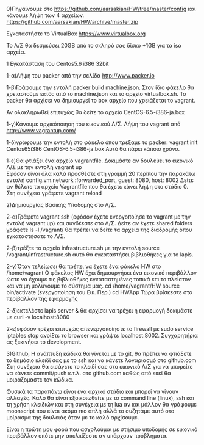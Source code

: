 0)Πηγαίνουμε στο https://github.com/aarsakian/HW/tree/master/config
και κάνουμε λήψη των 4 αρχείων. https://github.com/aarsakian/HW/archive/master.zip

Εγκαταστήστε το VirtualBox https://www.virtualbox.org

To Λ/Σ θα δεσμεύσει 20GB από το σκληρό σας δίσκο +1GB για τα iso αρχεία.

1 Εγκατάσταση του Centos5.6 i386 32bit 

1-α)Λήψη του packer από την σελίδα http://www.packer.io

1-β)Γράφουμε την εντολή packer build machine.json. Στον ίδιο φάκελο θα χρειαστούμε εκτός από το machine.json και το αρχείο virtualbox.sh. 
Το packer θα αρχίσει να δημιουργεί το box αρχείο που χρειάζεται το vagrant. 

Αν ολοκληρωθεί επιτυχώς θα δείτε το αρχείο CentOS-6.5-i386-ja.box 


1-γ)Κάνουμε αρχικόποιηση του εικονικού Λ/Σ. Λήψη του vagrant από http://www.vagrantup.com/

1-δ)γράφουμε την εντολή στο φάκελο όπου τρέξαμε το packer:
    vagrant init Centos65i386 CentOS-6.5-i386-ja.box 
   Αυτό θα πάρει κάποιο χρόνο. 
  
1-ε)Θα φτιάξει ένα αρχείο vagrantfile. Δοκιμάστε αν δουλεύει το εικονικό Λ/Σ με την εντολή vagrant up  
     Εφόσον είναι όλα καλά προσθέστε στη γραμμή 20 περίπου την παρακάτω εντολή 
   config.vm.network :forwarded_port, guest: 8080, host: 8002 
  Δείτε αν θέλετε τα αρχείο Vagrantfile που θα έχετε κάνει λήψη στο στάδιο 0.
  Στη συνέχεια γράφετε vagrant reload

2)Δημιουργίας Βασικής Υποδομής στο Λ/Σ.

 2-α)Γράφετε vagrant ssh (εφόσον έχετε ενεργοποίησε το vagrant με την εντολή vagrant up)
  και συνδέεστε στο Λ/Σ. Δείτε αν έχετε shared folders 
  γράφετε ls -l /vagrant/
  θα πρέπει να δείτε τα αρχεία της διαδρομής όπου εγκαταστήσατε το Λ/Σ.

  2-β)τρέξτε το αρχείο infrastructure.sh με την εντολή source /vagrant/infrastructure.sh
     αυτό θα εγκαταστήσει βιβλιοθήκες για το lapis.
 
 2-γ)Όταν τελείωσει θα πρέπει να έχετε ένα φάκελο HW στο /home/vagrant
      Ο φάκελος HW έχει δημιουργήσει ένα εικονικό περιβάλλον ώστε να έχουμε τις βιβλιοθήκες εγκαταστημένες τοπικά επι το πλείστον και να μη μολύνουμε το 
      σύστημα μας.
      cd /home/vagrant/HW
      source bin/activate (ενεργοποίηση του Εικ. Περ.)
      cd HWApp
      Τώρα βρίσκεστε στο περίβαλλον της εφαρμογής 

   2-δ)εκτελέστε lapis server & θα αρχίσει να τρέχει η εφαρμογή 
       δοκιμάστε με curl -v localhost:8080

   2-ε)εφόσον τρέχει επιτυχώς απενεργοποίηστε το firewall με sudo service iptables stop
      ανοίξτε το browser και γράψτε localhost:8002.
      Συγχαρητήρια ας ξεκινήσει το development.

  3)Github, 
    Η ανάπτυξη κώδικα θα γίνεται με το git, θα πρέπει να φτιάξετε το δημόσιο κλειδί σας με το ssh και να κάνετε λογαριασμό στο github.com
    Στη συνέχεια θα εισάγετε το κλειδί σας στο εικονικό Λ/Σ για να μπορείτε να κάνετε commit/push κ.τ.λ. στο github.com καθώς από εκεί θα μοιράζομαστε τον κώδικα. 
  

Φυσικά τα παραπάνω είναι ένα αρχικό στάδιο και μπορεί να γίνουν αλλαγές.
Καλό θα είναι εξοικοιωθείτε με το command line (linux), ssh και τη χρήση κλειδιών και στη συνέχεια με τη lua αν και μάλλον θα γράφουμε moonscript που είναι ακόμα πιο απλή αλλά το συζητάμε αυτό στο μοίρασμα της δουλειάς όταν με το καλό αρχίσουμε.

Είναι η πρώτη μου φορά που ασχολούμαι με στήσιμο υποδομής σε εικονικό περιβάλλον οπότε μην απελπίζεστε αν υπάρχουν πρόβληματα. 
